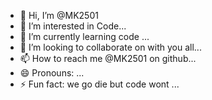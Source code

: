 - 👋 Hi, I’m @MK2501
- 👀 I’m interested in Code...
- 🌱 I’m currently learning code ...
- 💞️ I’m looking to collaborate on with you all...
- 📫 How to reach me @MK2501 on github...
- 😄 Pronouns: ...
- ⚡ Fun fact: we go die but code wont ...

<!---
MK2501/MK2501 is a ✨ special ✨ repository because its `README.md` (this file) appears on your GitHub profile.
You can click the Preview link to take a look at your changes.
--->
